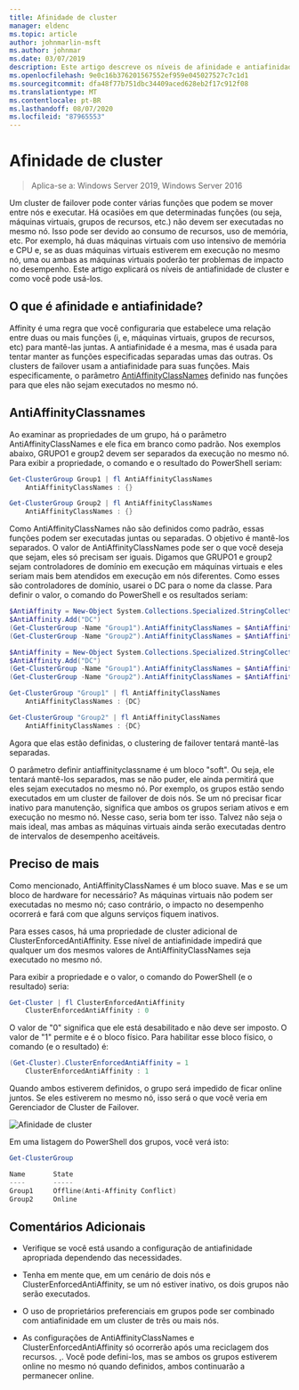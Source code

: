 ```yaml
---
title: Afinidade de cluster
manager: eldenc
ms.topic: article
author: johnmarlin-msft
ms.author: johnmar
ms.date: 03/07/2019
description: Este artigo descreve os níveis de afinidade e antiafinidade de cluster de failover
ms.openlocfilehash: 9e0c16b376201567552ef959e045027527c7c1d1
ms.sourcegitcommit: dfa48f77b751dbc34409aced628eb2f17c912f08
ms.translationtype: MT
ms.contentlocale: pt-BR
ms.lasthandoff: 08/07/2020
ms.locfileid: "87965553"
---
```

# <a name="cluster-affinity"></a>Afinidade de cluster

> Aplica-se a: Windows Server 2019, Windows Server 2016

Um cluster de failover pode conter várias funções que podem se mover entre nós e executar. Há ocasiões em que determinadas funções (ou seja, máquinas virtuais, grupos de recursos, etc.) não devem ser executadas no mesmo nó.  Isso pode ser devido ao consumo de recursos, uso de memória, etc.  Por exemplo, há duas máquinas virtuais com uso intensivo de memória e CPU e, se as duas máquinas virtuais estiverem em execução no mesmo nó, uma ou ambas as máquinas virtuais poderão ter problemas de impacto no desempenho.  Este artigo explicará os níveis de antiafinidade de cluster e como você pode usá-los.

## <a name="what-is-affinity-and-antiaffinity"></a>O que é afinidade e antiafinidade?

Affinity é uma regra que você configuraria que estabelece uma relação entre duas ou mais funções (i, e, máquinas virtuais, grupos de recursos, etc) para mantê-las juntas.  A antiafinidade é a mesma, mas é usada para tentar manter as funções especificadas separadas umas das outras. Os clusters de failover usam a antiafinidade para suas funções.  Mais especificamente, o parâmetro [AntiAffinityClassNames](/previous-versions/windows/desktop/mscs/groups-antiaffinityclassnames) definido nas funções para que eles não sejam executados no mesmo nó.

## <a name="antiaffinityclassnames"></a>AntiAffinityClassnames

Ao examinar as propriedades de um grupo, há o parâmetro AntiAffinityClassNames e ele fica em branco como padrão.  Nos exemplos abaixo, GRUPO1 e group2 devem ser separados da execução no mesmo nó.  Para exibir a propriedade, o comando e o resultado do PowerShell seriam:

```powershell
Get-ClusterGroup Group1 | fl AntiAffinityClassNames
    AntiAffinityClassNames : {}

Get-ClusterGroup Group2 | fl AntiAffinityClassNames
    AntiAffinityClassNames : {}
```

Como AntiAffinityClassNames não são definidos como padrão, essas funções podem ser executadas juntas ou separadas.  O objetivo é mantê-los separados.  O valor de AntiAffinityClassNames pode ser o que você deseja que sejam, eles só precisam ser iguais.  Digamos que GRUPO1 e group2 sejam controladores de domínio em execução em máquinas virtuais e eles seriam mais bem atendidos em execução em nós diferentes.  Como esses são controladores de domínio, usarei o DC para o nome da classe.  Para definir o valor, o comando do PowerShell e os resultados seriam:

```powershell
$AntiAffinity = New-Object System.Collections.Specialized.StringCollection
$AntiAffinity.Add("DC")
(Get-ClusterGroup -Name "Group1").AntiAffinityClassNames = $AntiAffinity
(Get-ClusterGroup -Name "Group2").AntiAffinityClassNames = $AntiAffinity

$AntiAffinity = New-Object System.Collections.Specialized.StringCollection
$AntiAffinity.Add("DC")
(Get-ClusterGroup -Name "Group1").AntiAffinityClassNames = $AntiAffinity
(Get-ClusterGroup -Name "Group2").AntiAffinityClassNames = $AntiAffinity

Get-ClusterGroup "Group1" | fl AntiAffinityClassNames
    AntiAffinityClassNames : {DC}

Get-ClusterGroup "Group2" | fl AntiAffinityClassNames
    AntiAffinityClassNames : {DC}
```

Agora que elas estão definidas, o clustering de failover tentará mantê-las separadas.

O parâmetro definir antiaffinityclassname é um bloco "soft".  Ou seja, ele tentará mantê-los separados, mas se não puder, ele ainda permitirá que eles sejam executados no mesmo nó.  Por exemplo, os grupos estão sendo executados em um cluster de failover de dois nós.  Se um nó precisar ficar inativo para manutenção, significa que ambos os grupos seriam ativos e em execução no mesmo nó.  Nesse caso, seria bom ter isso.  Talvez não seja o mais ideal, mas ambas as máquinas virtuais ainda serão executadas dentro de intervalos de desempenho aceitáveis.

## <a name="i-need-more"></a>Preciso de mais

Como mencionado, AntiAffinityClassNames é um bloco suave.  Mas e se um bloco de hardware for necessário?  As máquinas virtuais não podem ser executadas no mesmo nó; caso contrário, o impacto no desempenho ocorrerá e fará com que alguns serviços fiquem inativos.

Para esses casos, há uma propriedade de cluster adicional de ClusterEnforcedAntiAffinity.  Esse nível de antiafinidade impedirá que qualquer um dos mesmos valores de AntiAffinityClassNames seja executado no mesmo nó.

Para exibir a propriedade e o valor, o comando do PowerShell (e o resultado) seria:

```powershell
Get-Cluster | fl ClusterEnforcedAntiAffinity
    ClusterEnforcedAntiAffinity : 0
```

O valor de "0" significa que ele está desabilitado e não deve ser imposto.  O valor de "1" permite e é o bloco físico.  Para habilitar esse bloco físico, o comando (e o resultado) é:

```powershell
(Get-Cluster).ClusterEnforcedAntiAffinity = 1
    ClusterEnforcedAntiAffinity : 1
```

Quando ambos estiverem definidos, o grupo será impedido de ficar online juntos.  Se eles estiverem no mesmo nó, isso será o que você veria em Gerenciador de Cluster de Failover.

![Afinidade de cluster](media/Cluster-Affinity/Cluster-Affinity-1.png)

Em uma listagem do PowerShell dos grupos, você verá isto:

```powershell
Get-ClusterGroup

Name       State
----       -----
Group1     Offline(Anti-Affinity Conflict)
Group2     Online
```

## <a name="additional-comments"></a>Comentários Adicionais

- Verifique se você está usando a configuração de antiafinidade apropriada dependendo das necessidades.
- Tenha em mente que, em um cenário de dois nós e ClusterEnforcedAntiAffinity, se um nó estiver inativo, os dois grupos não serão executados.

- O uso de proprietários preferenciais em grupos pode ser combinado com antiafinidade em um cluster de três ou mais nós.
- As configurações de AntiAffinityClassNames e ClusterEnforcedAntiAffinity só ocorrerão após uma reciclagem dos recursos. ,. Você pode defini-los, mas se ambos os grupos estiverem online no mesmo nó quando definidos, ambos continuarão a permanecer online.

